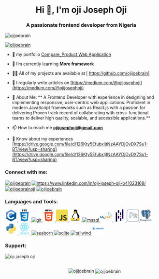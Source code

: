 <h1 align="center">Hi 👋, I'm oji Joseph Oji</h1>
<h3 align="center">A passionate frontend developer from Nigeria</h3>

<p align="left"> <img src="https://komarev.com/ghpvc/?username=ojijoebrain&label=Profile%20views&color=0e75b6&style=flat" alt="ojijoebrain" /> </p>

<p align="left"> <a href="https://twitter.com/ojijoebrain" target="blank"><img src="https://img.shields.io/twitter/follow/ojijoebrain?logo=twitter&style=for-the-badge" alt="ojijoebrain" /></a> </p>

- 🔭 my portfolio [Compare_Product Web Application](https://github.com/ojijoebrain/Compare_Product)

- 🌱 I’m currently learning **More framework**

- 👨‍💻 All of my projects are available at [ https://github.com/ojijoebrain]

- 📝 I regularly write articles on [https://medium.com/@ojijosephoji](https://medium.com/@ojijosephoji)

- 💬 About Me:   ** A Frontend Developer with experience in designing and implementing responsive, user-centric web applications. Proficient in modern JavaScript frameworks such as React.js with a passion for delivering Proven track record of collaborating with cross-functional teams to deliver high quality, scalable, and accessible applications.**

- 📫 How to reach me **ojijosephoji@gmail.com**

- 📄 Know about my experiences [https://drive.google.com/file/d/126Kty5EfubxljtNzAAYDjOvDX7Su1-BT/view?usp=sharing](https://drive.google.com/file/d/126Kty5EfubxljtNzAAYDjOvDX7Su1-BT/view?usp=sharing)

<h3 align="left">Connect with me:</h3>
<p align="left">
<a href="https://twitter.com/ojijoebrain" target="blank"><img align="center" src="https://raw.githubusercontent.com/rahuldkjain/github-profile-readme-generator/master/src/images/icons/Social/twitter.svg" alt="ojijoebrain" height="30" width="40" /></a>
<a href="https://www.linkedin.com/in/oji-joseph-oji-b41023168/" target="blank"><img align="center" src="https://raw.githubusercontent.com/rahuldkjain/github-profile-readme-generator/master/src/images/icons/Social/linked-in-alt.svg" alt="https://www.linkedin.com/in/oji-joseph-oji-b41023168/" height="30" width="40" /></a>
<a href="https://fb.com/ojijoebrainoji" target="blank"><img align="center" src="https://raw.githubusercontent.com/rahuldkjain/github-profile-readme-generator/master/src/images/icons/Social/facebook.svg" alt="ojijoebrainoji" height="30" width="40" /></a>
<a href="https://instagram.com/ojijoebrain" target="blank"><img align="center" src="https://raw.githubusercontent.com/rahuldkjain/github-profile-readme-generator/master/src/images/icons/Social/instagram.svg" alt="ojijoebrain" height="30" width="40" /></a>
</p>

<h3 align="left">Languages and Tools:</h3>
<p align="left"> <a href="https://www.cprogramming.com/" target="_blank" rel="noreferrer"> <img src="https://raw.githubusercontent.com/devicons/devicon/master/icons/c/c-original.svg" alt="c" width="40" height="40"/> </a> <a href="https://www.w3schools.com/css/" target="_blank" rel="noreferrer"> <img src="https://raw.githubusercontent.com/devicons/devicon/master/icons/css3/css3-original-wordmark.svg" alt="css3" width="40" height="40"/> </a> <a href="https://git-scm.com/" target="_blank" rel="noreferrer"> <img src="https://www.vectorlogo.zone/logos/git-scm/git-scm-icon.svg" alt="git" width="40" height="40"/> </a> <a href="https://www.w3.org/html/" target="_blank" rel="noreferrer"> <img src="https://raw.githubusercontent.com/devicons/devicon/master/icons/html5/html5-original-wordmark.svg" alt="html5" width="40" height="40"/> </a> <a href="https://developer.mozilla.org/en-US/docs/Web/JavaScript" target="_blank" rel="noreferrer"> <img src="https://raw.githubusercontent.com/devicons/devicon/master/icons/javascript/javascript-original.svg" alt="javascript" width="40" height="40"/> </a> <a href="https://www.linux.org/" target="_blank" rel="noreferrer"> <img src="https://raw.githubusercontent.com/devicons/devicon/master/icons/linux/linux-original.svg" alt="linux" width="40" height="40"/> </a> <a href="https://www.microsoft.com/en-us/sql-server" target="_blank" rel="noreferrer"> <img src="https://www.svgrepo.com/show/303229/microsoft-sql-server-logo.svg" alt="mssql" width="40" height="40"/> </a> <a href="https://www.mysql.com/" target="_blank" rel="noreferrer"> <img src="https://raw.githubusercontent.com/devicons/devicon/master/icons/mysql/mysql-original-wordmark.svg" alt="mysql" width="40" height="40"/> </a> <a href="https://pandas.pydata.org/" target="_blank" rel="noreferrer"> <img src="https://raw.githubusercontent.com/devicons/devicon/2ae2a900d2f041da66e950e4d48052658d850630/icons/pandas/pandas-original.svg" alt="pandas" width="40" height="40"/> </a> <a href="https://www.photoshop.com/en" target="_blank" rel="noreferrer"> <img src="https://raw.githubusercontent.com/devicons/devicon/master/icons/photoshop/photoshop-line.svg" alt="photoshop" width="40" height="40"/> </a> <a href="https://www.postgresql.org" target="_blank" rel="noreferrer"> <img src="https://raw.githubusercontent.com/devicons/devicon/master/icons/postgresql/postgresql-original-wordmark.svg" alt="postgresql" width="40" height="40"/> </a> <a href="https://www.python.org" target="_blank" rel="noreferrer"> <img src="https://raw.githubusercontent.com/devicons/devicon/master/icons/python/python-original.svg" alt="python" width="40" height="40"/> </a> <a href="https://reactjs.org/" target="_blank" rel="noreferrer"> <img src="https://raw.githubusercontent.com/devicons/devicon/master/icons/react/react-original-wordmark.svg" alt="react" width="40" height="40"/> </a> <a href="https://seaborn.pydata.org/" target="_blank" rel="noreferrer"> <img src="https://seaborn.pydata.org/_images/logo-mark-lightbg.svg" alt="seaborn" width="40" height="40"/> </a> <a href="https://www.sqlite.org/" target="_blank" rel="noreferrer"> <img src="https://www.vectorlogo.zone/logos/sqlite/sqlite-icon.svg" alt="sqlite" width="40" height="40"/> </a> <a href="https://tailwindcss.com/" target="_blank" rel="noreferrer"> <img src="https://www.vectorlogo.zone/logos/tailwindcss/tailwindcss-icon.svg" alt="tailwind" width="40" height="40"/> </a> <a href="https://webpack.js.org" target="_blank" rel="noreferrer"> <img src="https://raw.githubusercontent.com/devicons/devicon/d00d0969292a6569d45b06d3f350f463a0107b0d/icons/webpack/webpack-original-wordmark.svg" alt="webpack" width="40" height="40"/> </a> </p>

<h3 align="left">Support:</h3>
<p><a href="https://www.buymeacoffee.com/oji joseph oji"> <img align="left" src="https://cdn.buymeacoffee.com/buttons/v2/default-yellow.png" height="50" width="210" alt="oji joseph oji" /></a></p><br><br>

<p><img align="left" src="https://github-readme-stats.vercel.app/api/top-langs?username=ojijoebrain&show_icons=true&locale=en&layout=compact" alt="ojijoebrain" /></p>

<p>&nbsp;<img align="center" src="https://github-readme-stats.vercel.app/api?username=ojijoebrain&show_icons=true&locale=en" alt="ojijoebrain" /></p>
